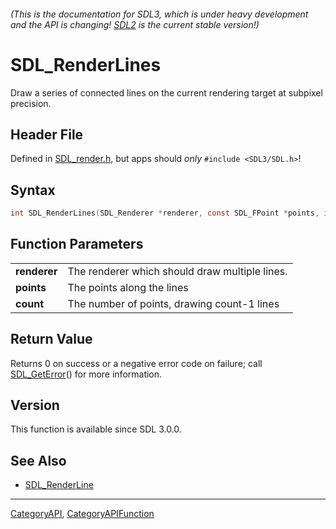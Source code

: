 ###### (This is the documentation for SDL3, which is under heavy development and the API is changing! [SDL2](https://wiki.libsdl.org/SDL2/) is the current stable version!)
# SDL_RenderLines

Draw a series of connected lines on the current rendering target at subpixel precision.

## Header File

Defined in [SDL_render.h](https://github.com/libsdl-org/SDL/blob/main/include/SDL3/SDL_render.h), but apps should _only_ `#include <SDL3/SDL.h>`!

## Syntax

```c
int SDL_RenderLines(SDL_Renderer *renderer, const SDL_FPoint *points, int count);

```

## Function Parameters

|                  |                                                |
| ---------------- | ---------------------------------------------- |
| **renderer**     | The renderer which should draw multiple lines. |
| **points**       | The points along the lines                     |
| **count**        | The number of points, drawing count-1 lines    |

## Return Value

Returns 0 on success or a negative error code on failure; call
[SDL_GetError](SDL_GetError)() for more information.

## Version

This function is available since SDL 3.0.0.

## See Also

* [SDL_RenderLine](SDL_RenderLine)

----
[CategoryAPI](CategoryAPI), [CategoryAPIFunction](CategoryAPIFunction)

